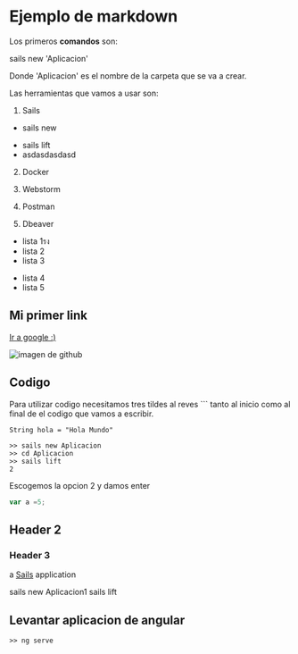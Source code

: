 

# Ejemplo de markdown

Los primeros **comandos** son:

sails new 'Aplicacion'

Donde 'Aplicacion' es el nombre de la carpeta que se va a crear.


Las herramientas que vamos a usar son:

1. Sails
  * sails new
  - sails lift
  - asdasdasdasd
2. Docker
  
3. Webstorm
4. Postman
5. Dbeaver

- lista 1รง
- lista 2
- lista 3
* lista 4
* lista 5 

## Mi primer link 

[Ir a google :)](https://www.google.com)

![imagen de github](https://assets-cdn.github.com/images/modules/open_graph/github-octocat.png)


## Codigo

Para utilizar codigo necesitamos tres tildes al reves  ``` tanto al inicio como al final de el codigo que vamos a escribir.

```
String hola = "Hola Mundo" 
```

```
>> sails new Aplicacion
>> cd Aplicacion
>> sails lift
2
```
Escogemos la opcion 2 y damos enter


```javascript
var a =5;
```
















## Header 2

### Header 3


a [Sails](http://sailsjs.org) application





sails new Aplicacion1
sails lift

## Levantar aplicacion de angular
```
>> ng serve

```
